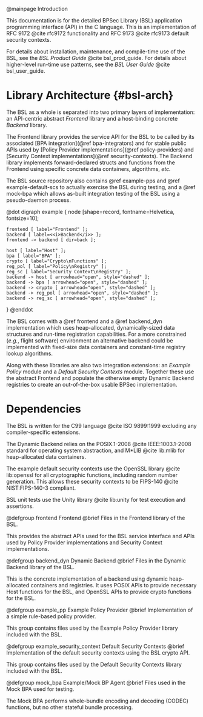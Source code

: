 @mainpage Introduction
<!--
Copyright (c) 2025 The Johns Hopkins University Applied Physics
Laboratory LLC.

This file is part of the Bundle Protocol Security Library (BSL).

Licensed under the Apache License, Version 2.0 (the "License");
you may not use this file except in compliance with the License.
You may obtain a copy of the License at
    http://www.apache.org/licenses/LICENSE-2.0
Unless required by applicable law or agreed to in writing, software
distributed under the License is distributed on an "AS IS" BASIS,
WITHOUT WARRANTIES OR CONDITIONS OF ANY KIND, either express or implied.
See the License for the specific language governing permissions and
limitations under the License.

This work was performed for the Jet Propulsion Laboratory, California
Institute of Technology, sponsored by the United States Government under
the prime contract 80NM0018D0004 between the Caltech and NASA under
subcontract 1700763.
-->

This documentation is for the detailed BPSec Library (BSL) application programming interface (API) in the C language.
This is an implementation of RFC 9172 @cite rfc9172 functionality and RFC 9173 @cite rfc9173 default security contexts.

For details about installation, maintenance, and compile-time use of the BSL, see the _BSL Product Guide_ @cite bsl_prod_guide.
For details about higher-level run-time use patterns, see the _BSL User Guide_ @cite bsl_user_guide.

# Library Architecture {#bsl-arch}

The BSL as a whole is separated into two primary layers of implementation: an API-centric abstract _Frontend_ library and a host-binding concrete _Backend_ library.

The Frontend library provides the service API for the BSL to be called by its associated [BPA integration](@ref bpa-integrators) and for stable public APIs used by [Policy Provider implementations](@ref policy-providers) and [Security Context implementations](@ref security-contexts).
The Backend library implements forward-declared structs and functions from the Frontend using specific concrete data containers, algorithms, _etc._

The BSL source repository also contains @ref example-pps and @ref example-default-scs to actually exercise the BSL during testing, and a @ref mock-bpa which allows as-built integration testing of the BSL using a pseudo-daemon process.

@dot
digraph example {
    node [shape=record, fontname=Helvetica, fontsize=10];

    frontend [ label="Frontend" ];
    backend [ label=<<i>Backend</i>> ];
    frontend -> backend [ dir=back ];

    host [ label="Host" ];
    bpa [ label="BPA" ];
    crypto [ label="Crypto\nFunctions" ];
    reg_pol [ label="Policy\nRegistry" ];
    reg_sc [ label="Security Context\nRegistry" ];
    backend -> host [ arrowhead="open", style="dashed" ];
    backend -> bpa [ arrowhead="open", style="dashed" ];
    backend -> crypto [ arrowhead="open", style="dashed" ];
    backend -> reg_pol [ arrowhead="open", style="dashed" ];
    backend -> reg_sc [ arrowhead="open", style="dashed" ];
}
@enddot

The BSL comes with a @ref frontend and a @ref backend_dyn implementation which uses heap-allocated, dynamically-sized data structures and run-time registration capabilities.
For a more constrained (_e.g._, flight software) environment an alternative backend could be implemented with fixed-size data containers and constant-time registry lookup algorithms.

Along with these libraries are also two integration extensions: an _Example Policy_ module and a _Default Security Contexts_ module.
Together these use the abstract Frontend and populate the otherwise empty Dynamic Backend registries to create an out-of-the-box usable BPSec implementation.

# Dependencies

The BSL is written for the C99 language @cite ISO:9899:1999 excluding any compiler-specific extensions.

The Dynamic Backend relies on the POSIX.1-2008 @cite IEEE:1003.1-2008 standard for operating system abstraction, and M*LIB @cite lib:mlib for heap-allocated data containers.

The example default security contexts use the OpenSSL library @cite lib:openssl for all cryptographic functions, including random number generation.
This allows these security contexts to be FIPS-140 @cite NIST:FIPS-140-3 compliant.

BSL unit tests use the Unity library @cite lib:unity for test execution and assertions.


@defgroup frontend Frontend
@brief Files in the Frontend library of the BSL.

This provides the abstract APIs used for the BSL service interface and APIs used by Policy Provider implementations and Security Context implementations.


@defgroup backend_dyn Dynamic Backend
@brief Files in the Dynamic Backend library of the BSL.

This is the concrete implementation of a backend using dynamic heap-allocated containers and registries.
It uses POSIX APIs to provide necessary Host functions for the BSL, and OpenSSL APIs to provide crypto functions for the BSL.


@defgroup example_pp Example Policy Provider
@brief Implementation of a simple rule-based policy provider.

This group contains files used by the Example Policy Provider library included with the BSL.


@defgroup example_security_context Default Security Contexts
@brief Implementation of the default security contexts using the BSL crypto API.

This group contains files used by the Default Security Contexts library included with the BSL.

@defgroup mock_bpa Example/Mock BP Agent
@brief Files used in the Mock BPA used for testing.

The Mock BPA performs whole-bundle encoding and decoding (CODEC) functions, but no other stateful bundle processing.
